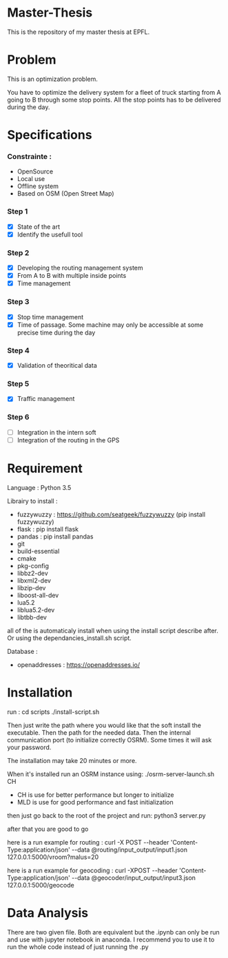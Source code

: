# Master-Thesis

This is the repository of my master thesis at EPFL.

# Problem

This is an optimization problem.

You have to optimize the delivery system for a fleet of truck starting from A going to B through some stop points. All the stop points has to be delivered during the day.

# Specifications

### Constrainte :

-   OpenSource
-   Local use
-   Offline system
-   Based on OSM (Open Street Map)

### Step 1

-  [x] State of the art
-  [x] Identify the usefull tool

### Step 2

-  [x] Developing the routing management system
-  [x] From A to B with multiple inside points
-  [x] Time management

### Step 3

-  [x] Stop time management
-  [x] Time of passage.
       Some machine may only be accessible at some precise time during the day

### Step 4
-  [x] Validation of theoritical data

### Step 5

-  [x] Traffic management

### Step 6

-  [ ] Integration in the intern soft
-  [ ] Integration of the routing in the GPS

# Requirement

Language : Python 3.5

Librairy to install :

- fuzzywuzzy : https://github.com/seatgeek/fuzzywuzzy (pip install fuzzywuzzy)
- flask : pip install flask
- pandas : pip install pandas
- git
- build-essential
- cmake
- pkg-config
- libbz2-dev
- libxml2-dev
- libzip-dev
- liboost-all-dev
- lua5.2
- liblua5.2-dev
- libtbb-dev

all of the is automaticaly install when using the install script describe after.
Or using the dependancies_install.sh script.

Database :

- openaddresses : https://openaddresses.io/

# Installation

run :
cd scripts
./install-script.sh

Then just write the path where you would like that the soft install the executable.
Then the path for the needed data.
Then the internal communication port (to initialize correctly OSRM).
Some times it will ask your password.

The installation may take 20 minutes or more.

When it's installed run an OSRM instance using:
./osrm-server-launch.sh CH

- CH is use for better performance but longer to initialize
- MLD is use for good performance and fast initialization

then just go back to the root of the project and run:
python3 server.py

after that you are good to go

here is a run example for routing :
curl -X POST --header 'Content-Type:application/json' --data @routing/input_output/input1.json 127.0.0.1:5000/vroom?malus=20

here is a run example for geocoding :
curl -XPOST --header 'Content-Type:application/json' --data @geocoder/input_output/input3.json 127.0.0.1:5000/geocode

# Data Analysis

There are two given file.
Both are equivalent but the .ipynb can only be run and use with jupyter notebook
in anaconda.
I recommend you to use it to run the whole code instead of just running the .py

